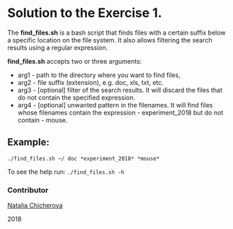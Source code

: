 # Solution to the Exercise 1.
 
The **find_files.sh** is a bash script that finds files with a certain suffix
below a specific location on the file system. It also allows filtering the search results using a regular expression.

**find_files.sh** accepts two or three arguments:

* arg1 - path to the directory where you want to find files,
* arg2 - file suffix (extension), e.g. doc, xls, txt, etc.
* arg3 - [optional] filter of the search results. It will discard the files that do not contain the specified expression.
* arg4 - [optional] unwanted pattern in the filenames. It will find files whose filenames contain the expression - experiment_2018 but do not contain - mouse. 

## Example:
  
```
./find_files.sh ~/ doc *experiment_2018* *mouse*
```

To see the help run: `./find_files.sh -h`

### Contributor

[Natalia Chicherova](https://www.linkedin.com/in/natalia-chicherova-/)

2018

